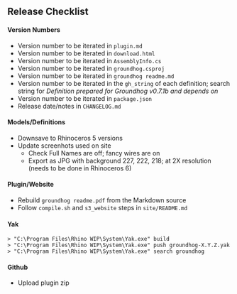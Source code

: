## Release Checklist

#### Version Numbers

- Version number to be iterated in `plugin.md`
- Version number to be iterated in `download.html`
- Version number to be iterated in `AssemblyInfo.cs`
- Version number to be iterated in `groundhog.csproj`
- Version number to be iterated in `groundhog readme.md`
- Version number to be iterated in the `gh_string` of each definition; search string for *Definition prepared for Groundhog v0.7.1b and depends on*
- Version number to be iterated in `package.json`
- Release date/notes in `CHANGELOG.md`

#### Models/Definitions

- Downsave to Rhinoceros 5 versions
- Update screenhots used on site
    - Check Full Names are off; fancy wires are on
    - Export as JPG with background 227, 222, 218; at 2X resolution (needs to be done in Rhinoceros 6)

#### Plugin/Website

- Rebuild `groundhog readme.pdf` from the Markdown source
- Follow `compile.sh` and `s3_website` steps in `site/README.md`

#### Yak

    > "C:\Program Files\Rhino WIP\System\Yak.exe" build
    > "C:\Program Files\Rhino WIP\System\Yak.exe" push groundhog-X.Y.Z.yak
    > "C:\Program Files\Rhino WIP\System\Yak.exe" search groundhog

#### Github

- Upload plugin zip
